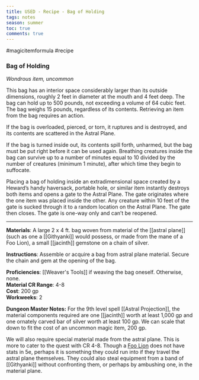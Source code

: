 ---title: USED - Recipe - Bag of Holdingtags: notesseason: summertoc: truecomments: true---
#magicitemformula #recipe 

### Bag of Holding

_Wondrous item, uncommon_  

This bag has an interior space considerably larger than its outside dimensions, roughly 2 feet in diameter at the mouth and 4 feet deep. The bag can hold up to 500 pounds, not exceeding a volume of 64 cubic feet. The bag weighs 15 pounds, regardless of its contents. Retrieving an item from the bag requires an action.

If the bag is overloaded, pierced, or torn, it ruptures and is destroyed, and its contents are scattered in the Astral Plane.

If the bag is turned inside out, its contents spill forth, unharmed, but the bag must be put right before it can be used again. Breathing creatures inside the bag can survive up to a number of minutes equal to 10 divided by the number of creatures (minimum 1 minute), after which time they begin to suffocate.

Placing a bag of holding inside an extradimensional space created by a Heward’s handy haversack, portable hole, or similar item instantly destroys both items and opens a gate to the Astral Plane. The gate originates where the one item was placed inside the other. Any creature within 10 feet of the gate is sucked through it to a random location on the Astral Plane. The gate then closes. The gate is one-way only and can’t be reopened.

---

**Materials**: A large 2 x 4 ft. bag woven from material of the [[astral plane]] (such as one a [[Githyanki]] would possess, or made from the mane of a Foo Lion), a small [[jacinth]] gemstone on a chain of silver.

**Instructions**: Assemble or acquire a bag from astral plane material. Secure the chain and gem at the opening of the bag.

**Proficiencies**: [[Weaver's Tools]] if weaving the bag oneself. Otherwise, none.  
**Material CR Range**: 4-8  
**Cost**: 200 gp  
**Workweeks**: 2

**Dungeon Master Notes:** For the 9th level spell [[Astral Projection]], the material components required are one [[jacinth]] worth at least 1,000 gp and one ornately carved bar of silver worth at least 100 gp. We can scale that down to fit the cost of an uncommon magic item, 200 gp.  

We will also require special material made from the astral plane. This is more to cater to the quest with CR 4-8. Though a [Foo Lion](https://forgottenrealms.fandom.com/wiki/Foo_lion) does not have stats in 5e, perhaps it is something they could run into if they travel the astral plane themselves. They could also steal equipment from a band of [[Githyanki]] without confronting them, or perhaps by ambushing one, in the material plane.
